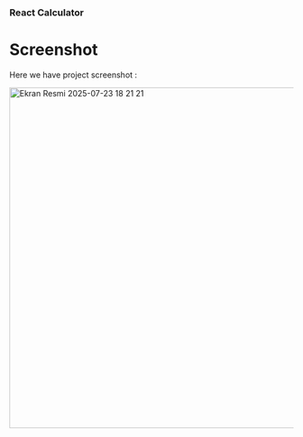 ### React Calculator

# Screenshot
Here we have project screenshot :

<img width="642" height="605" alt="Ekran Resmi 2025-07-23 18 21 21" src="https://github.com/user-attachments/assets/463aad70-c380-48b8-bdab-fa415b5e35c5" />
